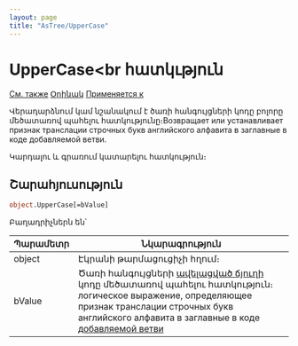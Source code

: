 ```yaml
---
layout: page
title: "AsTree/UpperCase"
---
```



# UpperCase<br հատկւթյուն

[См. также](../Astree.html) [Օրինակ](../../Examples/E_AsTree.html) [Применяется к](../Astree.md)

Վերադարձնում կամ նշանակում է ծառի հանգույցների կոդը բոլորը մեծատառով պահելու հատկությունը։Возвращает или устанавливает признак транслации строчных букв английского алфавита в заглавные в коде добавляемой ветви.

Կարդալու և գրառում կատարելու հատկություն։

## Շարահյուսություն

``` vb
object.UpperCase[=bValue]
```

Բաղադրիչներն են՝


| Պարամետր | Նկարագրություն |
|--|--|
| object | Էկրանի թարմացուցիչի հղում։ |
| bValue | Ծառի հանգույցների [ավելացված ճյուղի](AddNode.html)  կոդը մեծատառով պահելու հատկություն։ логическое выражение, определяющее признак транслации строчных букв английского алфавита в заглавные в коде [добавляемой ветви](AddNode.html) |

